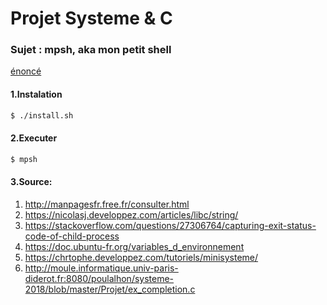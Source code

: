 # Projet Systeme & C
### Sujet : mpsh, aka mon petit shell
[énoncé](http://moule.informatique.univ-paris-diderot.fr:8080/poulalhon/systeme-2018/blob/master/Projet/projet.md?fbclid=IwAR3ypcVoEs2U4O5sgV4aUWR-Tp4fweZAdx5B4tkvMdpXbHJqS5YMikkdBl8)

#### 1.Instalation
```bash
$ ./install.sh
```


#### 2.Executer
```bash
$ mpsh
```






#### 3.Source:
1. http://manpagesfr.free.fr/consulter.html
2. https://nicolasj.developpez.com/articles/libc/string/
3. https://stackoverflow.com/questions/27306764/capturing-exit-status-code-of-child-process
4. https://doc.ubuntu-fr.org/variables_d_environnement
5. https://chrtophe.developpez.com/tutoriels/minisysteme/
6. http://moule.informatique.univ-paris-diderot.fr:8080/poulalhon/systeme-2018/blob/master/Projet/ex_completion.c
